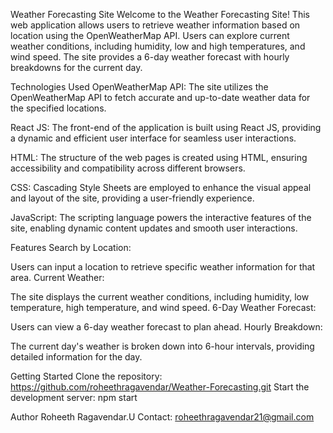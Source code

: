 Weather Forecasting Site
Welcome to the Weather Forecasting Site! This web application allows users to retrieve weather information based on location using the OpenWeatherMap API. Users can explore current weather conditions, including humidity, low and high temperatures, and wind speed. The site provides a 6-day weather forecast with hourly breakdowns for the current day.

Technologies Used
OpenWeatherMap API: The site utilizes the OpenWeatherMap API to fetch accurate and up-to-date weather data for the specified locations.

React JS: The front-end of the application is built using React JS, providing a dynamic and efficient user interface for seamless user interactions.

HTML: The structure of the web pages is created using HTML, ensuring accessibility and compatibility across different browsers.

CSS: Cascading Style Sheets are employed to enhance the visual appeal and layout of the site, providing a user-friendly experience.

JavaScript: The scripting language powers the interactive features of the site, enabling dynamic content updates and smooth user interactions.

Features
Search by Location:

Users can input a location to retrieve specific weather information for that area.
Current Weather:

The site displays the current weather conditions, including humidity, low temperature, high temperature, and wind speed.
6-Day Weather Forecast:

Users can view a 6-day weather forecast to plan ahead.
Hourly Breakdown:

The current day's weather is broken down into 6-hour intervals, providing detailed information for the day.

Getting Started
Clone the repository:  https://github.com/roheethragavendar/Weather-Forecasting.git
Start the development server:
npm start

Author
Roheeth Ragavendar.U
Contact: roheethragavendar21@gmail.com
